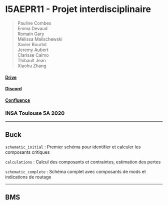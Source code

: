 # I5AEPR11 - Projet interdisciplinaire


> Pauline Combes <br> 
> Emma Devaud <br>
> Romain Gary <br>
> Mélissa Malischewski <br>
> Xavier Bourlot <br>
> Jeremy Aubert <br>
> Clarisse Calmo <br>
> Thibault Jean  <br>
> Xiaohu Zhang <br>


#### [Drive](https://drive.google.com/drive/folders/1-SFvpA1gzc2IVzgCnODUU9VLPYTG9q0a?usp=sharing)

#### [Discord](https://discord.gg/qqvn4z)

#### [Confluence](https://espe.atlassian.net/wiki/spaces/PI/overview?homepageId=131077)

### INSA Toulouse 5A 2020

---

## Buck

`schematic_initial` : Premier schéma pour identifier et calculer les composants critiques

`calculations` : Calcul des composants et contraintes, estimation des pertes

`schematic_complete` : Schéma complet avec composants de mods et indications de routage


---

## BMS
